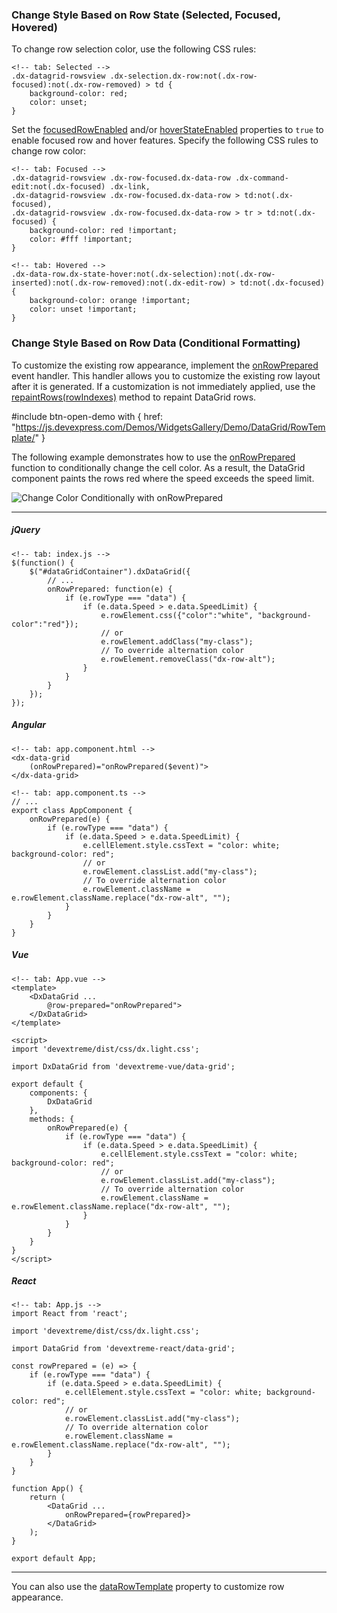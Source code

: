 ### Change Style Based on Row State (Selected, Focused, Hovered)

To change row selection color, use the following CSS rules:

    <!-- tab: Selected -->
    .dx-datagrid-rowsview .dx-selection.dx-row:not(.dx-row-focused):not(.dx-row-removed) > td {
        background-color: red;
        color: unset;
    }

Set the [focusedRowEnabled](/api-reference/10%20UI%20Components/GridBase/1%20Configuration/focusedRowEnabled.md '/Documentation/ApiReference/UI_Components/dxDataGrid/Configuration/#focusedRowEnabled') and/or [hoverStateEnabled](/api-reference/10%20UI%20Components/GridBase/1%20Configuration/hoverStateEnabled.md '/Documentation/ApiReference/UI_Components/dxDataGrid/Configuration/#hoverStateEnabled') properties to `true` to enable focused row and hover features. Specify the following CSS rules to change row color:

    <!-- tab: Focused -->
    .dx-datagrid-rowsview .dx-row-focused.dx-data-row .dx-command-edit:not(.dx-focused) .dx-link,
    .dx-datagrid-rowsview .dx-row-focused.dx-data-row > td:not(.dx-focused),
    .dx-datagrid-rowsview .dx-row-focused.dx-data-row > tr > td:not(.dx-focused) {
        background-color: red !important;
        color: #fff !important; 
    }

    <!-- tab: Hovered -->
    .dx-data-row.dx-state-hover:not(.dx-selection):not(.dx-row-inserted):not(.dx-row-removed):not(.dx-edit-row) > td:not(.dx-focused) {  
        background-color: orange !important;  
        color: unset !important;  
    }  

### Change Style Based on Row Data (Conditional Formatting)

To customize the existing row appearance, implement the [onRowPrepared](/api-reference/10%20UI%20Components/dxDataGrid/1%20Configuration/onRowPrepared.md '/Documentation/ApiReference/UI_Components/dxDataGrid/Configuration/#onRowPrepared') event handler. This handler allows you to customize the existing row layout after it is generated. If a customization is not immediately applied, use the [repaintRows(rowIndexes)](/api-reference/10%20UI%20Components/GridBase/3%20Methods/repaintRows(rowIndexes).md '/Documentation/ApiReference/UI_Components/dxDataGrid/Methods/#repaintRowsrowIndexes') method to repaint DataGrid rows.

#include btn-open-demo with {
    href: "https://js.devexpress.com/Demos/WidgetsGallery/Demo/DataGrid/RowTemplate/"
}

The following example demonstrates how to use the [onRowPrepared](/api-reference/10%20UI%20Components/dxDataGrid/1%20Configuration/onRowPrepared.md '/Documentation/ApiReference/UI_Components/dxDataGrid/Configuration/#onRowPrepared') function to conditionally change the cell color. As a result, the DataGrid component paints the rows red where the speed exceeds the speed limit.

![Change Color Conditionally with onRowPrepared](/images/DataGrid/customize-appearance/onRowPrepared.png)

---
##### jQuery

    <!-- tab: index.js -->
    $(function() {
        $("#dataGridContainer").dxDataGrid({
            // ...
            onRowPrepared: function(e) {
                if (e.rowType === "data") {
                    if (e.data.Speed > e.data.SpeedLimit) {
                        e.rowElement.css({"color":"white", "background-color":"red"});
                        // or
                        e.rowElement.addClass("my-class");
                        // To override alternation color
                        e.rowElement.removeClass("dx-row-alt");
                    }
                }
            }
        });
    });

##### Angular

    <!-- tab: app.component.html -->
    <dx-data-grid
        (onRowPrepared)="onRowPrepared($event)">
    </dx-data-grid>

    <!-- tab: app.component.ts -->
    // ...
    export class AppComponent {
        onRowPrepared(e) {
            if (e.rowType === "data") {
                if (e.data.Speed > e.data.SpeedLimit) {
                    e.cellElement.style.cssText = "color: white; background-color: red";
                    // or
                    e.rowElement.classList.add("my-class");
                    // To override alternation color
                    e.rowElement.className = e.rowElement.className.replace("dx-row-alt", "");
                }
            }
        }
    }

##### Vue

    <!-- tab: App.vue -->
    <template>
        <DxDataGrid ...
            @row-prepared="onRowPrepared">
        </DxDataGrid>
    </template>

    <script>
    import 'devextreme/dist/css/dx.light.css';

    import DxDataGrid from 'devextreme-vue/data-grid';

    export default {
        components: {
            DxDataGrid
        },
        methods: {
            onRowPrepared(e) {
                if (e.rowType === "data") {
                    if (e.data.Speed > e.data.SpeedLimit) {
                        e.cellElement.style.cssText = "color: white; background-color: red";
                        // or
                        e.rowElement.classList.add("my-class");
                        // To override alternation color
                        e.rowElement.className = e.rowElement.className.replace("dx-row-alt", "");
                    }
                }
            }
        }
    }
    </script>

##### React

    <!-- tab: App.js -->
    import React from 'react';

    import 'devextreme/dist/css/dx.light.css';

    import DataGrid from 'devextreme-react/data-grid';

    const rowPrepared = (e) => {
        if (e.rowType === "data") {
            if (e.data.Speed > e.data.SpeedLimit) {
                e.cellElement.style.cssText = "color: white; background-color: red";
                // or
                e.rowElement.classList.add("my-class");
                // To override alternation color
                e.rowElement.className = e.rowElement.className.replace("dx-row-alt", "");
            }
        }
    }

    function App() {
        return (
            <DataGrid ...
                onRowPrepared={rowPrepared}>
            </DataGrid>
        );
    }

    export default App;
    
---

You can also use the [dataRowTemplate](/api-reference/10%20UI%20Components/dxDataGrid/1%20Configuration/dataRowTemplate.md '/Documentation/ApiReference/UI_Components/dxDataGrid/Configuration/#dataRowTemplate') property to customize row appearance.